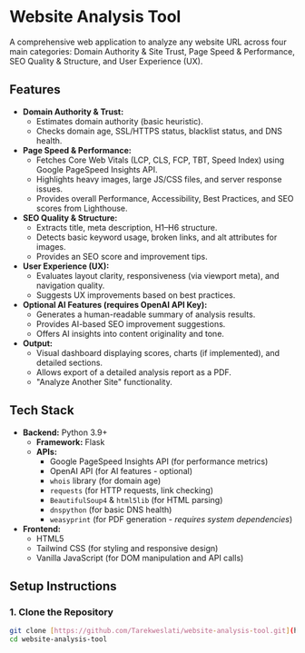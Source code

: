 # Website Analysis Tool

A comprehensive web application to analyze any website URL across four main categories: Domain Authority & Site Trust, Page Speed & Performance, SEO Quality & Structure, and User Experience (UX).

## Features

-   **Domain Authority & Trust:**
    -   Estimates domain authority (basic heuristic).
    -   Checks domain age, SSL/HTTPS status, blacklist status, and DNS health.
-   **Page Speed & Performance:**
    -   Fetches Core Web Vitals (LCP, CLS, FCP, TBT, Speed Index) using Google PageSpeed Insights API.
    -   Highlights heavy images, large JS/CSS files, and server response issues.
    -   Provides overall Performance, Accessibility, Best Practices, and SEO scores from Lighthouse.
-   **SEO Quality & Structure:**
    -   Extracts title, meta description, H1–H6 structure.
    -   Detects basic keyword usage, broken links, and alt attributes for images.
    -   Provides an SEO score and improvement tips.
-   **User Experience (UX):**
    -   Evaluates layout clarity, responsiveness (via viewport meta), and navigation quality.
    -   Suggests UX improvements based on best practices.
-   **Optional AI Features (requires OpenAI API Key):**
    -   Generates a human-readable summary of analysis results.
    -   Provides AI-based SEO improvement suggestions.
    -   Offers AI insights into content originality and tone.
-   **Output:**
    -   Visual dashboard displaying scores, charts (if implemented), and detailed sections.
    -   Allows export of a detailed analysis report as a PDF.
    -   "Analyze Another Site" functionality.

## Tech Stack

-   **Backend:** Python 3.9+
    -   **Framework:** Flask
    -   **APIs:**
        -   Google PageSpeed Insights API (for performance metrics)
        -   OpenAI API (for AI features - optional)
        -   `whois` library (for domain age)
        -   `requests` (for HTTP requests, link checking)
        -   `BeautifulSoup4` & `html5lib` (for HTML parsing)
        -   `dnspython` (for basic DNS health)
        -   `weasyprint` (for PDF generation - *requires system dependencies*)
-   **Frontend:**
    -   HTML5
    -   Tailwind CSS (for styling and responsive design)
    -   Vanilla JavaScript (for DOM manipulation and API calls)

## Setup Instructions

### 1. Clone the Repository

```bash
git clone [https://github.com/Tarekweslati/website-analysis-tool.git](https://github.com/Tarekweslati/website-analysis-tool.git)
cd website-analysis-tool
